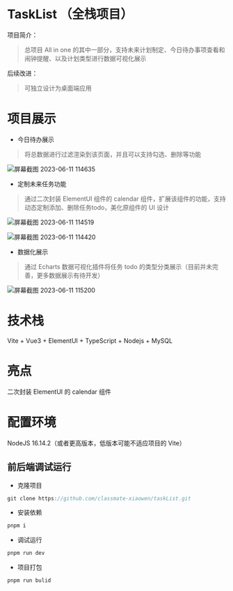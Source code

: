 # TaskList （全栈项目）
项目简介：

> 总项目 All in one 的其中一部分，支持未来计划制定、今日待办事项查看和闹钟提醒、以及计划类型进行数据可视化展示

后续改进：

> 可独立设计为桌面端应用

# 项目展示

- 今日待办展示

> 将总数据进行过滤渲染到该页面，并且可以支持勾选、删除等功能


![屏幕截图 2023-06-11 114635](https://github.com/classmate-xiaowen/taskList/assets/90508739/5be89d9a-1b0a-4de5-8b55-920abb380d66)

- 定制未来任务功能

> 通过二次封装 ElementUI 组件的 calendar 组件，扩展该组件的功能，支持动态定制添加、删除任务todo，美化原组件的 UI 设计

![屏幕截图 2023-06-11 114519](https://github.com/classmate-xiaowen/taskList/assets/90508739/8a43ccfd-91ce-4eca-9088-1f21b6f53d62)

![屏幕截图 2023-06-11 114420](https://github.com/classmate-xiaowen/taskList/assets/90508739/50d71065-2ad5-465d-b344-d480bda00ebf)

- 数据化展示

> 通过 Echarts 数据可视化插件将任务 todo 的类型分类展示（目前并未完善，更多数据展示有待开发）

![屏幕截图 2023-06-11 115200](https://github.com/classmate-xiaowen/taskList/assets/90508739/bf272012-b4b3-45ea-859d-6854c0791e79)


# 技术栈

Vite + Vue3 + ElementUI + TypeScript  + Nodejs + MySQL

# 亮点

二次封装 ElementUI 的 calendar 组件

# 配置环境

NodeJS 16.14.2（或者更高版本，低版本可能不适应项目的 Vite）

## 前后端调试运行

- 克隆项目

```js
git clone https://github.com/classmate-xiaowen/taskList.git
```

- 安装依赖

```js
pnpm i
```

- 调试运行

```js
pnpm run dev
```

- 项目打包

```js
pnpm run bulid
```





